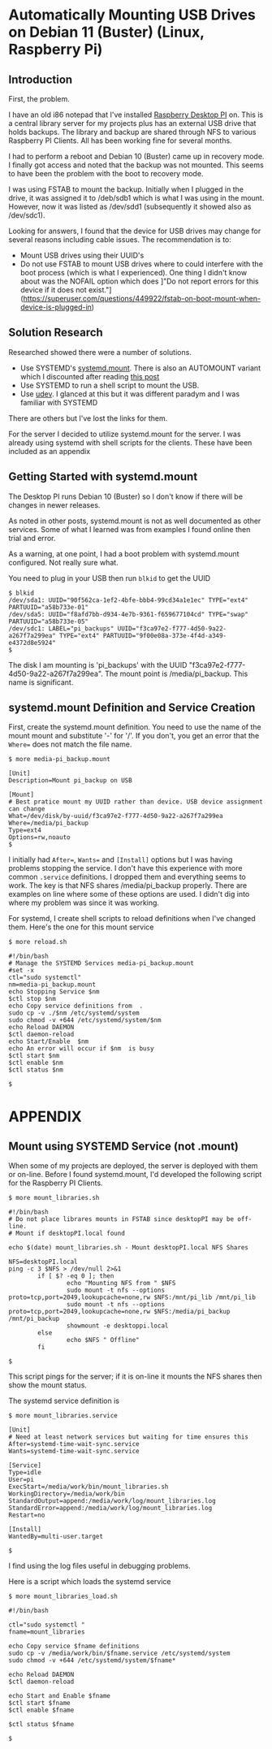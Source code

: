 # Automatically Mounting USB Drives on Debian 11 (Buster) (Linux, Raspberry Pi)

## Introduction
First, the problem.

I have an old i86 notepad that I've installed [Raspberry Desktop PI](https://www.raspberrypi.com/software/raspberry-pi-desktop/) on. This is a central library server for my projects plus has an external USB drive that holds backups. The library and backup are shared through NFS to various Raspberry PI Clients. All has been working fine for several months.

I had to perform a reboot and Debian 10 (Buster) came up in recovery mode. I finally got access and noted that the backup was not mounted. This seems to have been the problem with the boot to recovery mode.

I was using FSTAB to mount the backup. Initially when I plugged in the drive, it was assigned it to /deb/sdb1 which is what I was using in the mount. However, now it was listed as /dev/sdd1 (subsequently it showed also as /dev/sdc1).

Looking for answers, I found that the device for USB drives may change for several reasons including cable issues. The recommendation is to:

* Mount USB drives using their UUID's
* Do not use FSTAB to mount USB drives where to could interfere with the boot process (which is what I experienced). One thing I didn't know about was the NOFAIL option which does ]"Do not report errors for this device if it does not exist."](https://superuser.com/questions/449922/fstab-on-boot-mount-when-device-is-plugged-in)

## Solution Research

Researched showed there were a number of solutions.

* Use SYSTEMD's [systemd.mount](https://manpages.debian.org/testing/systemd/systemd.mount.5.en.html). There is also an AUTOMOUNT variant which I discounted after reading [this post](https://unix.stackexchange.com/questions/570958/mount-vs-automount-systemd-units-which-one-to-use-for-what)
* Use SYSTEMD to run a shell script to mount the USB.
* Use [udev](https://wiki.debian.org/udev). I glanced at this but it was different paradym and I was familiar with SYSTEMD

There are others but I've lost the links for them.

For the server I decided to utilize systemd.mount for the server. I was already using systemd with shell  scripts for the clients. These have been included as an appendix

## Getting Started with systemd.mount

The Desktop PI runs Debian 10 (Buster) so I don't know if there will be changes in newer releases.

As noted in other posts, systemd.mount is not as well documented as other services. Some of what I learned was from examples I found online then trial and error. 

As a warning, at one point, I had a boot problem with systemd.mount configured. Not really sure what.

You need to plug in your USB then run `blkid` to get the UUID

```
$ blkid 
/dev/sda1: UUID="90f562ca-1ef2-4bfe-bbb4-99cd34a1e1ec" TYPE="ext4" PARTUUID="a58b733e-01"
/dev/sda5: UUID="f8afd7bb-d934-4e7b-9361-f659677104cd" TYPE="swap" PARTUUID="a58b733e-05"
/dev/sdc1: LABEL="pi_backups" UUID="f3ca97e2-f777-4d50-9a22-a267f7a299ea" TYPE="ext4" PARTUUID="9f00e08a-373e-4f4d-a349-e4372d8e5924"
$  
```
The disk I am mounting is 'pi_backups' with the UUID "f3ca97e2-f777-4d50-9a22-a267f7a299ea". The mount point is /media/pi_backup. This name is significant. 

## systemd.mount Definition and Service Creation

First, create the systemd.mount definition. You need to use the name of the mount mount and substitute '-' for '/'. If you don't, you get an error that the `Where=` does not match the file name.

```
$ more media-pi_backup.mount

[Unit]
Description=Mount pi_backup on USB

[Mount]
# Best pratice mount my UUID rather than device. USB device assignment can change
What=/dev/disk/by-uuid/f3ca97e2-f777-4d50-9a22-a267f7a299ea
Where=/media/pi_backup
Type=ext4
Options=rw,noauto
$
```
I initially had `After=`, `Wants=` and `[Install]` options but I was having problems stopping the service. I don't have this experience with more common `.service` definitions. I dropped them and everything seems to work. The key is that NFS shares /media/pi_backup properly. There are examples on line where some of these options are used. I didn't dig into where my problem was since it was working.

For systemd, I create shell scripts to reload definitions when I've changed them. Here's the one for this mount service

```
$ more reload.sh

#!/bin/bash
# Manage the SYSTEMD Services media-pi_backup.mount
#set -x
ctl="sudo systemctl"
nm=media-pi_backup.mount
echo Stopping Service $nm
$ctl stop $nm
echo Copy service definitions from  .
sudo cp -v ./$nm /etc/systemd/system
sudo chmod -v +644 /etc/systemd/system/$nm
echo Reload DAEMON
$ctl daemon-reload
echo Start/Enable  $nm
echo An error will occur if $nm  is busy
$ctl start $nm
$ctl enable $nm
$ctl status $nm

$
```
# APPENDIX

## Mount using SYSTEMD Service (not .mount)

When some of my projects are deployed, the server is deployed with them or on-line. Before I found systemd.mount, I'd developed the following script for the Raspberry PI Clients.

```
$ more mount_libraries.sh

#!/bin/bash
# Do not place librares mounts in FSTAB since desktopPI may be off-line.
# Mount if desktopPI.local found

echo $(date) mount_libraries.sh - Mount desktopPI.local NFS Shares

NFS=desktopPI.local
ping -c 3 $NFS > /dev/null 2>&1
        if [ $? -eq 0 ]; then
                echo "Mounting NFS from " $NFS
                sudo mount -t nfs --options proto=tcp,port=2049,lookupcache=none,rw $NFS:/mnt/pi_lib /mnt/pi_lib
                sudo mount -t nfs --options proto=tcp,port=2049,lookupcache=none,rw $NFS:/media/pi_backup /mnt/pi_backup
                showmount -e desktoppi.local
        else
                echo $NFS " Offline"
        fi

$
```
This script pings for the server; if it is on-line it mounts the NFS shares then show the mount status.

The systemd service definition is

```
$ more mount_libraries.service

[Unit]
# Need at least network services but waiting for time ensures this
After=systemd-time-wait-sync.service
Wants=systemd-time-wait-sync.service

[Service]
Type=idle
User=pi
ExecStart=/media/work/bin/mount_libraries.sh
WorkingDirectory=/media/work/bin
StandardOutput=append:/media/work/log/mount_libraries.log
StandardError=append:/media/work/log/mount_libraries.log
Restart=no

[Install]
WantedBy=multi-user.target

$
```

I find using the log files useful in debugging problems.

Here is a script which loads the systemd service

```
$ more mount_libraries_load.sh

#!/bin/bash

ctl="sudo systemctl "
fname=mount_libraries

echo Copy service $fname definitions
sudo cp -v /media/work/bin/$fname.service /etc/systemd/system
sudo chmod -v +644 /etc/systemd/system/$fname*

echo Reload DAEMON
$ctl daemon-reload

echo Start and Enable $fname
$ctl start $fname
$ctl enable $fname

$ctl status $fname

$
```

